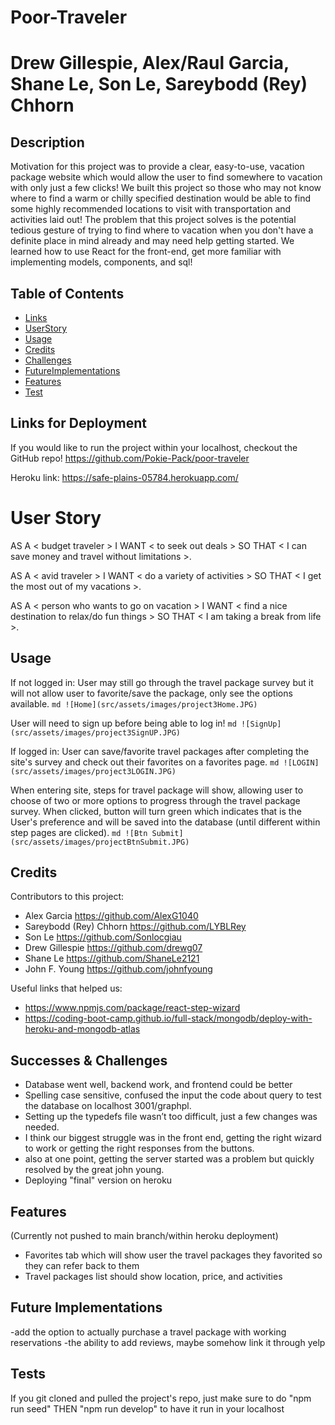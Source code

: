 # Poor-Traveler

# Drew Gillespie, Alex/Raul Garcia, Shane Le, Son Le, Sareybodd (Rey) Chhorn

## Description

Motivation for this project was to provide a clear, easy-to-use, vacation package website which would allow the user to find somewhere to vacation with only just a few clicks!
We built this project so those who may not know where to find a warm or chilly specified destination would be able to find some highly recommended locations to visit with transportation and activities laid out!
The problem that this project solves is the potential tedious gesture of trying to find where to vacation when you don't have a definite place in mind already and may need help getting started.
We learned how to use React for the front-end, get more familiar with implementing models, components, and sql!

## Table of Contents

- [Links](#links)
- [UserStory](#userStory)
- [Usage](#usage)
- [Credits](#credits)
- [Challenges](#challenges)
- [FutureImplementations](#futureimplementations)
- [Features](#features)
- [Test](#test)

## Links for Deployment

If you would like to run the project within your localhost, checkout the GitHub repo!
https://github.com/Pokie-Pack/poor-traveler

Heroku link:
https://safe-plains-05784.herokuapp.com/

# User Story

AS A < budget traveler >
I WANT < to seek out deals >
SO THAT < I can save money and travel without limitations >.

AS A < avid traveler >
I WANT < do a variety of activities >
SO THAT < I get the most out of my vacations >.

AS A < person who wants to go on vacation >
I WANT < find a nice destination to relax/do fun things >
SO THAT < I am taking a break from life >.

## Usage

If not logged in:
User may still go through the travel package survey but it will not allow user to favorite/save the package, only see the options available.
`md ![Home](src/assets/images/project3Home.JPG) `

User will need to sign up before being able to log in!
`md ![SignUp](src/assets/images/project3SignUP.JPG) `

If logged in:
User can save/favorite travel packages after completing the site's survey and check out their favorites on a favorites page.
`md ![LOGIN](src/assets/images/project3LOGIN.JPG) `

When entering site, steps for travel package will show, allowing user to choose of two or more options to progress through the travel package survey. When clicked, button will turn green which indicates that is the User's preference and will be saved into the database (until different within step pages are clicked).
`md ![Btn Submit](src/assets/images/projectBtnSubmit.JPG) `

## Credits

Contributors to this project:

- Alex Garcia https://github.com/AlexG1040
- Sareybodd (Rey) Chhorn https://github.com/LYBLRey
- Son Le https://github.com/Sonlocgiau
- Drew Gillespie https://github.com/drewg07
- Shane Le https://github.com/ShaneLe2121
- John F. Young https://github.com/johnfyoung

Useful links that helped us:

- https://www.npmjs.com/package/react-step-wizard
- https://coding-boot-camp.github.io/full-stack/mongodb/deploy-with-heroku-and-mongodb-atlas

## Successes & Challenges

- Database went well, backend work, and frontend could be better
- Spelling case sensitive, confused the input the code about query to test the database on localhost 3001/graphpl.
- Setting up the typedefs file wasn’t too difficult, just a few changes was needed.
- I think our biggest struggle was in the front end, getting the right wizard to work or getting the right responses from the buttons.
- also at one point, getting the server started was a problem but quickly resolved by the great john young.
- Deploying "final" version on heroku

## Features

(Currently not pushed to main branch/within heroku deployment)

- Favorites tab which will show user the travel packages they favorited so they can refer back to them
- Travel packages list should show location, price, and activities

## Future Implementations

-add the option to actually purchase a travel package with working reservations
-the ability to add reviews, maybe somehow link it through yelp

## Tests

If you git cloned and pulled the project's repo, just make sure to do "npm run seed" THEN "npm run develop" to have it run in your localhost
